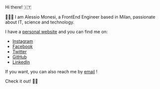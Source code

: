 
Hi there! 🇮🇹

👨🏻‍💻 I am Alessio Monesi, a FrontEnd Engineer based in Milan, passionate about IT, science and technology.

I have a <a href="https://www.alessiomonesi.con">personal website</a> and you can find me on:
<ul>
  <li><a href="https://www.instagram.com/alemone34">Instagram</a></li>
  <li><a href="https://www.facebook.com/alessio.monesi.7">Facebook</a></li>
  <li><a href="https://twitter.com/AlessioMonesi">Twitter</a></li>
  <li><a href="https://www.github.com/monesialessio">GitHub</a></li>
  <li><a href="https://www.linkedin.com/in/alessiomonesi1992">LinkedIn</a></li>
</ul>

If you want, you can also reach me by <a href="mailto:monesi.alessio@gmail.com?subject=Hello!&body=Hi There!">email</a> !

Check it out! ✌🏻
